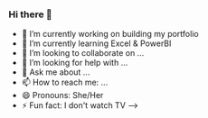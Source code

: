 ### Hi there 👋

- 🔭 I’m currently working on building my portfolio
- 🌱 I’m currently learning Excel & PowerBI
- 👯 I’m looking to collaborate on ...
- 🤔 I’m looking for help with ...
- 💬 Ask me about ...
- 📫 How to reach me: ...
- 😄 Pronouns: She/Her
- ⚡ Fun fact: I don't watch TV
-->
